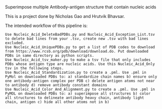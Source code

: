 Superimpose multiple Antibody-antigen structure that contain nucleic acids

This is a project done by Nicholas Gao and Hrutvik Bhavsar.

The intended workflow of this pipeline is:

    Use Nucleic_Acid_DeleteBadPDBs.py and Nucleic_Acid_Exception_List.tsv to delete bad lines from your .tsv, create new .tsv with bad lines excluded.
    Use Nucleic_Acid_UniquePDBs.py to get a list of PDB codes to download from https://www.rcsb.org/pdb/download/download.do. Put downloaded PDBs in same directory as python scripts.
    Use Nucleic_Acid_tsv_maker.py to make a tsv file that only includes PDBs whose antigen type are nucleic acids. Use this Nucleic_Acid_Only tsv in the following steps.
    Use Nucleic_Acid_Standardization.py to create a .pml. Use .pml in PyMol on downloaded PDBs to: a) standardize chain names b) ensure only one antibody-antigen complex per PDB c) delete antigen atoms not near to antibody d) remove antibody constant domains
    Use Nucleic_Acid_Color_And_Alignment.py to create a .pml. Use .pml in PyMOL on downloaded PDBs to: a) superimpose all structures b) color all structures to delineate antibody heavy chain, antibody light chain, antigen c) hide all other atoms not in b)
